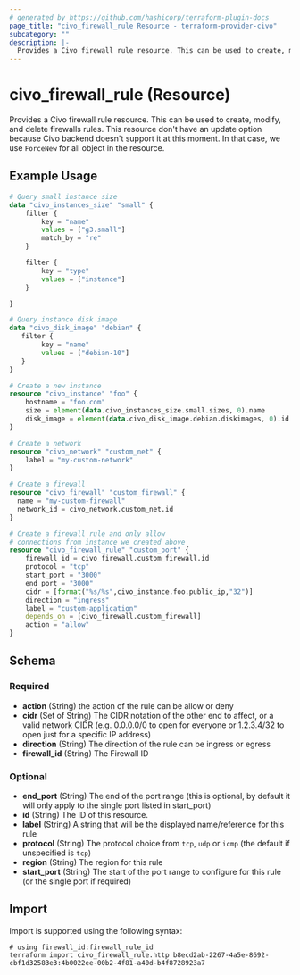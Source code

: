 ```yaml
---
# generated by https://github.com/hashicorp/terraform-plugin-docs
page_title: "civo_firewall_rule Resource - terraform-provider-civo"
subcategory: ""
description: |-
  Provides a Civo firewall rule resource. This can be used to create, modify, and delete firewalls rules. This resource don't have an update option because Civo backend doesn't support it at this moment. In that case, we use ForceNew for all object in the resource.
---
```


# civo_firewall_rule (Resource)

Provides a Civo firewall rule resource. This can be used to create, modify, and delete firewalls rules. This resource don't have an update option because Civo backend doesn't support it at this moment. In that case, we use `ForceNew` for all object in the resource.

## Example Usage

```terraform
# Query small instance size
data "civo_instances_size" "small" {
    filter {
        key = "name"
        values = ["g3.small"]
        match_by = "re"
    }

    filter {
        key = "type"
        values = ["instance"]
    }

}

# Query instance disk image
data "civo_disk_image" "debian" {
   filter {
        key = "name"
        values = ["debian-10"]
   }
}

# Create a new instance
resource "civo_instance" "foo" {
    hostname = "foo.com"
    size = element(data.civo_instances_size.small.sizes, 0).name
    disk_image = element(data.civo_disk_image.debian.diskimages, 0).id
}

# Create a network
resource "civo_network" "custom_net" {
    label = "my-custom-network"
}

# Create a firewall
resource "civo_firewall" "custom_firewall" {
  name = "my-custom-firewall"
  network_id = civo_network.custom_net.id
}

# Create a firewall rule and only allow
# connections from instance we created above
resource "civo_firewall_rule" "custom_port" {
    firewall_id = civo_firewall.custom_firewall.id
    protocol = "tcp"
    start_port = "3000"
    end_port = "3000"
    cidr = [format("%s/%s",civo_instance.foo.public_ip,"32")]
    direction = "ingress"
    label = "custom-application"
    depends_on = [civo_firewall.custom_firewall]
    action = "allow"
}
```

<!-- schema generated by tfplugindocs -->
## Schema

### Required

- **action** (String) the action of the rule can be allow or deny
- **cidr** (Set of String) The CIDR notation of the other end to affect, or a valid network CIDR (e.g. 0.0.0.0/0 to open for everyone or 1.2.3.4/32 to open just for a specific IP address)
- **direction** (String) The direction of the rule can be ingress or egress
- **firewall_id** (String) The Firewall ID

### Optional

- **end_port** (String) The end of the port range (this is optional, by default it will only apply to the single port listed in start_port)
- **id** (String) The ID of this resource.
- **label** (String) A string that will be the displayed name/reference for this rule
- **protocol** (String) The protocol choice from `tcp`, `udp` or `icmp` (the default if unspecified is `tcp`)
- **region** (String) The region for this rule
- **start_port** (String) The start of the port range to configure for this rule (or the single port if required)

## Import

Import is supported using the following syntax:

```shell
# using firewall_id:firewall_rule_id
terraform import civo_firewall_rule.http b8ecd2ab-2267-4a5e-8692-cbf1d32583e3:4b0022ee-00b2-4f81-a40d-b4f8728923a7
```
